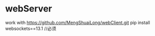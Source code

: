 # webServer
work with https://github.com/MengShuaiLong/webClient.git
pip install websockets==13.1 //必须